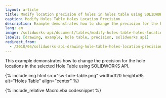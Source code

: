```yaml
---
layout: article
title: Modify location precision of holes in holes table using SOLIDWORKS API
caption: Modify Holes Table Holes Location Precision
description: Example demonstrates how to change the precision for the hole locations in the selected Hole Table
lang: en
image: /solidworks-api/document/tables/modify-holes-table-holes-location-precision/sw-hole-table.png
labels: [drawing, example, hole table, precision, solidworks api]
redirect_from:
  - /2018/04/solidworks-api-drawing-hole-table-holes-location-precision.html
---
```

This example demonstrates how to change the precision for the hole locations in the selected Hole Table using SOLIDWORKS API.

{% include img.html src="sw-hole-table.png" width=320 height=95 alt="Holes Table" align="center" %}

{% include_relative Macro.vba.codesnippet %}
